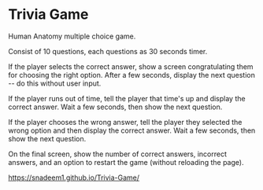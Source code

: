 # Trivia Game

Human Anatomy multiple choice game.

Consist of 10 questions, each questions as 30 seconds timer.

If the player selects the correct answer, show a screen congratulating them for choosing the right option. After a few seconds, display the next question -- do this without user input.

If the player runs out of time, tell the player that time's up and display the correct answer. Wait a few seconds, then show the next question.

If the player chooses the wrong answer, tell the player they selected the wrong option and then display the correct answer. Wait a few seconds, then show the next question.

On the final screen, show the number of correct answers, incorrect answers, and an option to restart the game (without reloading the page).

https://snadeem1.github.io/Trivia-Game/